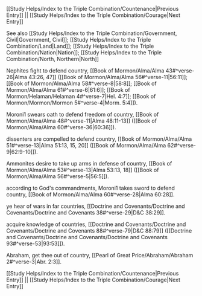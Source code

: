 [[Study Helps/Index to the Triple Combination/Countenance|Previous Entry]]  ||  [[Study Helps/Index to the Triple Combination/Courage|Next Entry]]

 See also [[Study Helps/Index to the Triple Combination/Government, Civil|Government, Civil]]; [[Study Helps/Index to the Triple Combination/Land|Land]]; [[Study Helps/Index to the Triple Combination/Nation|Nation]]; [[Study Helps/Index to the Triple Combination/North, Northern|North]]

 Nephites fight to defend country, [[Book of Mormon/Alma/Alma 43#^verse-26|Alma 43:26, 47]] ([[Book of Mormon/Alma/Alma 56#^verse-11|56:11]]; [[Book of Mormon/Alma/Alma 58#^verse-8|58:8]]; [[Book of Mormon/Alma/Alma 61#^verse-6|61:6]]; [[Book of Mormon/Helaman/Helaman 4#^verse-7|Hel. 4:7]]; [[Book of Mormon/Mormon/Mormon 5#^verse-4|Morm. 5:4]]).

 Moroni1 swears oath to defend freedom of country, [[Book of Mormon/Alma/Alma 48#^verse-11|Alma 48:11-13]] ([[Book of Mormon/Alma/Alma 60#^verse-36|60:36]]).

 dissenters are compelled to defend country, [[Book of Mormon/Alma/Alma 51#^verse-13|Alma 51:13, 15, 20]] ([[Book of Mormon/Alma/Alma 62#^verse-9|62:9-10]]).

 Ammonites desire to take up arms in defense of country, [[Book of Mormon/Alma/Alma 53#^verse-13|Alma 53:13, 18]] ([[Book of Mormon/Alma/Alma 56#^verse-5|56:5]]).

 according to God's commandments, Moroni1 takes sword to defend country, [[Book of Mormon/Alma/Alma 60#^verse-28|Alma 60:28]].

 ye hear of wars in far countries, [[Doctrine and Covenants/Doctrine and Covenants/Doctrine and Covenants 38#^verse-29|D&C 38:29]].

 acquire knowledge of countries, [[Doctrine and Covenants/Doctrine and Covenants/Doctrine and Covenants 88#^verse-79|D&C 88:79]] ([[Doctrine and Covenants/Doctrine and Covenants/Doctrine and Covenants 93#^verse-53|93:53]]).

 Abraham, get thee out of country, [[Pearl of Great Price/Abraham/Abraham 2#^verse-3|Abr. 2:3]].

[[Study Helps/Index to the Triple Combination/Countenance|Previous Entry]]  ||  [[Study Helps/Index to the Triple Combination/Courage|Next Entry]]